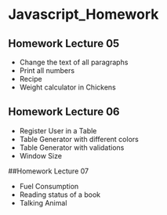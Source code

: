# Javascript_Homework

## Homework Lecture 05
- Change the text of all paragraphs
- Print all numbers
- Recipe
- Weight calculator in Chickens

## Homework Lecture 06

- Register User in a Table
- Table Generator with different colors
- Table Generator with validations
- Window Size

##Homework Lecture 07

- Fuel Consumption
- Reading status of a book
- Talking Animal
